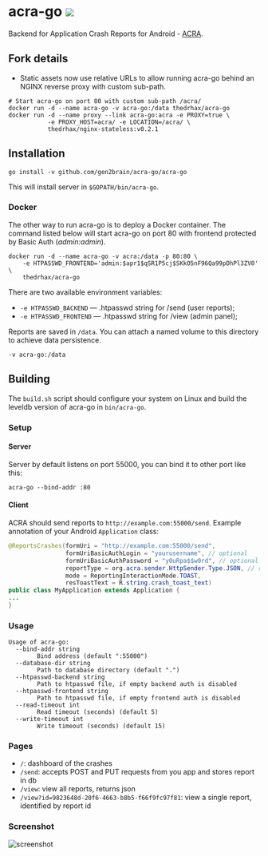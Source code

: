 # acra-go [![](https://images.microbadger.com/badges/image/thedrhax/acra-go.svg)](https://hub.docker.com/r/thedrhax/acra-go)

Backend for Application Crash Reports for Android - [ACRA](https://github.com/ACRA/acra).

## Fork details

* Static assets now use relative URLs to allow running acra-go behind an NGINX reverse proxy with custom sub-path.

```
# Start acra-go on port 80 with custom sub-path /acra/
docker run -d --name acra-go -v acra-go:/data thedrhax/acra-go
docker run -d --name proxy --link acra-go:acra -e PROXY=true \
           -e PROXY_HOST=acra/ -e LOCATION=/acra/ \
           thedrhax/nginx-stateless:v0.2.1
```

## Installation

```
go install -v github.com/gen2brain/acra-go/acra-go
```

This will install server in `$GOPATH/bin/acra-go`.

### Docker

The other way to run acra-go is to deploy a Docker container. The command listed below will start acra-go on port 80 with frontend protected by Basic Auth (*admin:admin*).

```
docker run -d --name acra-go -v acra:/data -p 80:80 \
    -e HTPASSWD_FRONTEND='admin:$apr1$qSR1P5cj$SKkO5nF96Qa99pDhPl3ZV0' \
    thedrhax/acra-go
```

There are two available environment variables:

* `-e HTPASSWD_BACKEND` — .htpasswd string for /send (user reports);
* `-e HTPASSWD_FRONTEND` — .htpasswd string for /view (admin panel);

Reports are saved in `/data`. You can attach a named volume to this directory to achieve data persistence.

```
-v acra-go:/data
```

## Building

The `build.sh` script should configure your system on Linux and build the leveldb version of acra-go in `bin/acra-go`.

### Setup

#### Server

Server by default listens on port 55000, you can bind it to other port like this:

```
acra-go --bind-addr :80
```

#### Client

ACRA should send reports to `http://example.com:55000/send`. Example annotation of your Android `Application` class:

```java
@ReportsCrashes(formUri = "http://example.com:55000/send",
                formUriBasicAuthLogin = "yourusername", // optional
                formUriBasicAuthPassword = "y0uRpa$$w0rd", // optional
                reportType = org.acra.sender.HttpSender.Type.JSON, // recommended
                mode = ReportingInteractionMode.TOAST,
                resToastText = R.string.crash_toast_text)
public class MyApplication extends Application {
...
}
```

### Usage

```
Usage of acra-go:
  --bind-addr string
        Bind address (default ":55000")
  --database-dir string
        Path to database directory (default ".")
  --htpasswd-backend string
        Path to htpasswd file, if empty backend auth is disabled
  --htpasswd-frontend string
        Path to htpasswd file, if empty frontend auth is disabled
  --read-timeout int
        Read timeout (seconds) (default 5)
  --write-timeout int
        Write timeout (seconds) (default 15)
```

### Pages

* `/`: dashboard of the crashes
* `/send`: accepts POST and PUT requests from you app and stores report in db
* `/view`: view all reports, returns json
* `/view?id=9823648d-20f6-4663-b8b5-f66f9fc97f81`: view a single report, identified by report id

### Screenshot

![screenshot](https://goo.gl/E38Gyw)

